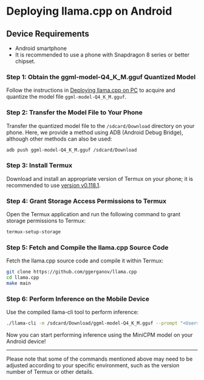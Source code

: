 # Deploying llama.cpp on Android

## Device Requirements
- Android smartphone
- It is recommended to use a phone with Snapdragon 8 series or better chipset.

### Step 1: Obtain the ggml-model-Q4_K_M.gguf Quantized Model

Follow the instructions in [Deploying llama.cpp on PC](llama.cpp_pc.md) to acquire and quantize the model file `ggml-model-Q4_K_M.gguf`.

### Step 2: Transfer the Model File to Your Phone

Transfer the quantized model file to the `/sdcard/Download` directory on your phone. Here, we provide a method using ADB (Android Debug Bridge), although other methods can also be used:

```sh
adb push ggml-model-Q4_K_M.gguf /sdcard/Download
```

### Step 3: Install Termux

Download and install an appropriate version of Termux on your phone; it is recommended to use [version v0.118.1](https://github.com/termux/termux-app/releases/tag/v0.118.1).


### Step 4: Grant Storage Access Permissions to Termux

Open the Termux application and run the following command to grant storage permissions to Termux:

```sh
termux-setup-storage
```

### Step 5: Fetch and Compile the llama.cpp Source Code

Fetch the llama.cpp source code and compile it within Termux:

```sh
git clone https://github.com/ggerganov/llama.cpp
cd llama.cpp
make main
```

### Step 6: Perform Inference on the Mobile Device

Use the compiled llama-cli tool to perform inference:

```sh
./llama-cli -m /sdcard/Download/ggml-model-Q4_K_M.gguf --prompt "<User>Do you know openmbmb?<AI>"
```

Now you can start performing inference using the MiniCPM model on your Android device!

---
Please note that some of the commands mentioned above may need to be adjusted according to your specific environment, such as the version number of Termux or other details.
